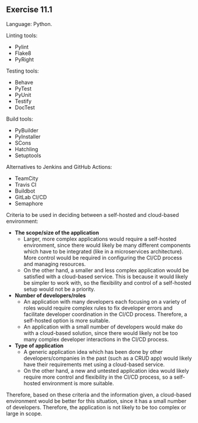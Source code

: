 ## Exercise 11.1

Language: Python.

Linting tools:
- Pylint
- Flake8
- PyRight

Testing tools:
- Behave
- PyTest
- PyUnit
- Testify
- DocTest

Build tools:
- PyBuilder
- PyInstaller
- SCons
- Hatchling
- Setuptools

Alternatives to Jenkins and GitHub Actions:
- TeamCity
- Travis CI
- Buildbot
- GitLab CI/CD
- Semaphore

Criteria to be used in deciding between a self-hosted and cloud-based environment:
- **The scope/size of the application**
    - Larger, more complex applications would require a self-hosted environment, since there would likely be many different components which have to be integrated (like in a microservices architecture). More control would be required in configuring the CI/CD process and managing resources.
    - On the other hand, a smaller and less complex application would be satisfied with a cloud-based service. This is because it would likely be simpler to work with, so the flexibility and control of a self-hosted setup would not be a priority.
- **Number of developers/roles** 
    - An application with many developers each focusing on a variety of roles would require complex rules to fix developer errors and facilitate developer coordination in the CI/CD process. Therefore, a self-hosted option is more suitable.
    - An application with a small number of developers would make do with a cloud-based solution, since there would likely not be too many complex developer interactions in the CI/CD process.
- **Type of application**
    - A generic application idea which has been done by other developers/companies in the past (such as a CRUD app) would likely have their requirements met using a cloud-based service.
    - On the other hand, a new and untested application idea would likely require more control and flexibility in the CI/CD process, so a self-hosted environment is more suitable.

Therefore, based on these criteria and the information given, a cloud-based environment would be better for this situation, since it has a small number of developers. Therefore, the application is not likely to be too complex or large in scope.
